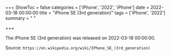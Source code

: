 +++
ShowToc = false
categories = ['iPhone', '2022', 'iPhone']
date = 2022-03-18 00:00:00
title = "iPhone SE (3rd generation)"
tags = ['iPhone', '2022']
summary = " "

+++

The iPhone SE (3rd generation) was released on 2022-03-18 00:00:00.

Source: `https://en.wikipedia.org/wiki/IPhone_SE_(3rd_generation)`


